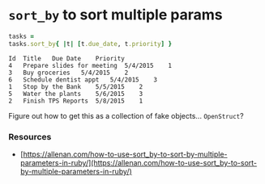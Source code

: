 # `sort_by` to sort multiple params

```ruby
tasks = 
tasks.sort_by{ |t| [t.due_date, t.priority] }  
```

```
Id 	Title 	Due Date 	Priority
4 	Prepare slides for meeting 	5/4/2015 	1
3 	Buy groceries 	5/4/2015 	2
6 	Schedule dentist appt 	5/4/2015 	3
1 	Stop by the Bank 	5/5/2015 	2
5 	Water the plants 	5/6/2015 	3
2 	Finish TPS Reports 	5/8/2015 	1
```

Figure out how to get this as a collection of fake objects... `OpenStruct`?

### Resources

- [https://allenan.com/how-to-use-sort_by-to-sort-by-multiple-parameters-in-ruby/](https://allenan.com/how-to-use-sort_by-to-sort-by-multiple-parameters-in-ruby/)
